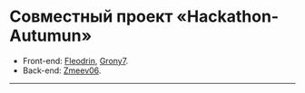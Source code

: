 # Совместный проект «Hackathon-Autumun»

* Front-end: [Fleodrin](https://github.com/Fleodrin), [Grony7](https://github.com/Grony7).
* Back-end: [Zmeev06](https://github.com/Zmeev06).

---
